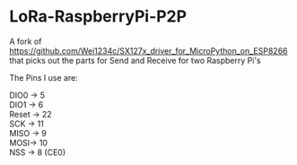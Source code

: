 # LoRa-RaspberryPi-P2P
A fork of https://github.com/Wei1234c/SX127x_driver_for_MicroPython_on_ESP8266 that picks out the parts for Send and Receive for two Raspberry Pi's

The Pins I use are:

DIO0 -> 5\
DIO1 -> 6\
Reset -> 22\
SCK -> 11\
MISO -> 9\
MOSI-> 10\
NSS -> 8 (CE0)
